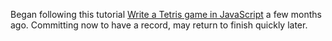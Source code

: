 Began following this tutorial [Write a Tetris game in JavaScript](https://www.youtube.com/watch?v=H2aW5V46khA) a few months ago. Committing now to have a record, may return to finish quickly later.